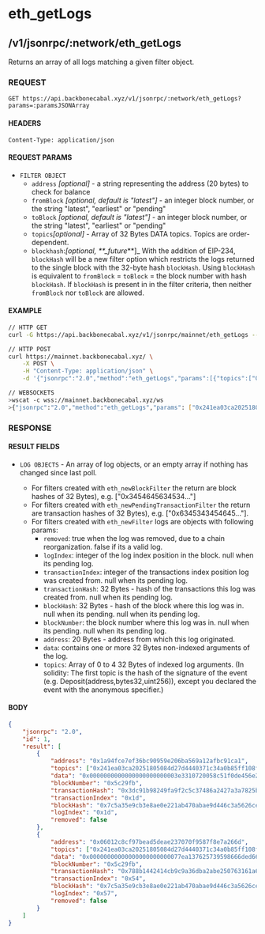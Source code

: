 # eth_getLogs

## /v1/jsonrpc/:network/eth_getLogs

Returns an array of all logs matching a given filter object.

### REQUEST

`GET https://api.backbonecabal.xyz/v1/jsonrpc/:network/eth_getLogs?params=:paramsJSONArray`

#### HEADERS

`Content-Type: application/json`

#### REQUEST PARAMS

-   `FILTER OBJECT`
    -   `address` _[optional]_ - a string representing the address (20 bytes) to check for balance
    -   `fromBlock` _[optional, default is "latest"]_ - an integer block number, or the string "latest", "earliest" or
        "pending"
    -   `toBlock` _[optional, default is "latest"]_ - an integer block number, or the string "latest", "earliest" or
        "pending"
    -   `topics`_[optional]_ - Array of 32 Bytes DATA topics. Topics are order-dependent.
    -   `blockhash`:_[optional, \*\*\_future_\*\*]\_ With the addition of EIP-234, `blockHash` will be a new filter
        option which restricts the logs returned to the single block with the 32-byte hash `blockHash`. Using
        `blockHash` is equivalent to `fromBlock` = `toBlock` = the block number with hash `blockHash`. If `blockHash` is
        present in in the filter criteria, then neither `fromBlock` nor `toBlock` are allowed.

#### EXAMPLE

```bash
// HTTP GET
curl -G https://api.backbonecabal.xyz/v1/jsonrpc/mainnet/eth_getLogs --data-urlencode 'params=[{"topics":["0x241ea03ca20251805084d27d4440371c34a0b85ff108f6bb5611248f73818b80"]}]'

// HTTP POST
curl https://mainnet.backbonecabal.xyz/ \
    -X POST \
    -H "Content-Type: application/json" \
    -d '{"jsonrpc":"2.0","method":"eth_getLogs","params":[{"topics":["0x241ea03ca20251805084d27d4440371c34a0b85ff108f6bb5611248f73818b80"]}],"id":1}'

// WEBSOCKETS
>wscat -c wss://mainnet.backbonecabal.xyz/ws
>{"jsonrpc":"2.0","method":"eth_getLogs","params": ["0x241ea03ca20251805084d27d4440371c34a0b85ff108f6bb5611248f73818b80"],"id":1}
```

### RESPONSE

#### RESULT FIELDS

-   `LOG OBJECTS` - An array of log objects, or an empty array if nothing has changed since last poll.

    -   For filters created with `eth_newBlockFilter` the return are block hashes of 32 Bytes), e.g.
        ["0x3454645634534..."]
    -   For filters created with `eth_newPendingTransactionFilter` the return are transaction hashes of 32 Bytes), e.g.
        ["0x6345343454645..."].
    -   For filters created with `eth_newFilter` logs are objects with following params:
        -   `removed`: true when the log was removed, due to a chain reorganization. false if its a valid log.
        -   `logIndex`: integer of the log index position in the block. null when its pending log.
        -   `transactionIndex`: integer of the transactions index position log was created from. null when its pending
            log.
        -   `transactionHash`: 32 Bytes - hash of the transactions this log was created from. null when its pending log.
        -   `blockHash`: 32 Bytes - hash of the block where this log was in. null when its pending. null when its
            pending log.
        -   `blockNumber`: the block number where this log was in. null when its pending. null when its pending log.
        -   `address`: 20 Bytes - address from which this log originated.
        -   `data`: contains one or more 32 Bytes non-indexed arguments of the log.
        -   `topics`: Array of 0 to 4 32 Bytes of indexed log arguments. (In solidity: The first topic is the hash of
            the signature of the event (e.g. Deposit(address,bytes32,uint256)), except you declared the event with the
            anonymous specifier.)

#### BODY

```json
{
	"jsonrpc": "2.0",
	"id": 1,
	"result": [
		{
			"address": "0x1a94fce7ef36bc90959e206ba569a12afbc91ca1",
			"topics": ["0x241ea03ca20251805084d27d4440371c34a0b85ff108f6bb5611248f73818b80"],
			"data": "0x0000000000000000000000003e3310720058c51f0de456e273c626cdd35065700000000000000000000000000000000000000000000000000000000000003185000000000000000000000000000000000000000000000000000000000000318200000000000000000000000000000000000000000000000000000000005c2a23",
			"blockNumber": "0x5c29fb",
			"transactionHash": "0x3dc91b98249fa9f2c5c37486a2427a3a7825be240c1c84961dfb3063d9c04d50",
			"transactionIndex": "0x1d",
			"blockHash": "0x7c5a35e9cb3e8ae0e221ab470abae9d446c3a5626ce6689fc777dcffcab52c70",
			"logIndex": "0x1d",
			"removed": false
		},
		{
			"address": "0x06012c8cf97bead5deae237070f9587f8e7a266d",
			"topics": ["0x241ea03ca20251805084d27d4440371c34a0b85ff108f6bb5611248f73818b80"],
			"data": "0x00000000000000000000000077ea137625739598666ded665953d26b3d8e374400000000000000000000000000000000000000000000000000000000000749ff00000000000000000000000000000000000000000000000000000000000a749d00000000000000000000000000000000000000000000000000000000005c2a0f",
			"blockNumber": "0x5c29fb",
			"transactionHash": "0x788b1442414cb9c9a36dba2abe250763161a6f6395788a2e808f1b34e92beec1",
			"transactionIndex": "0x54",
			"blockHash": "0x7c5a35e9cb3e8ae0e221ab470abae9d446c3a5626ce6689fc777dcffcab52c70",
			"logIndex": "0x57",
			"removed": false
		}
	]
}
```
